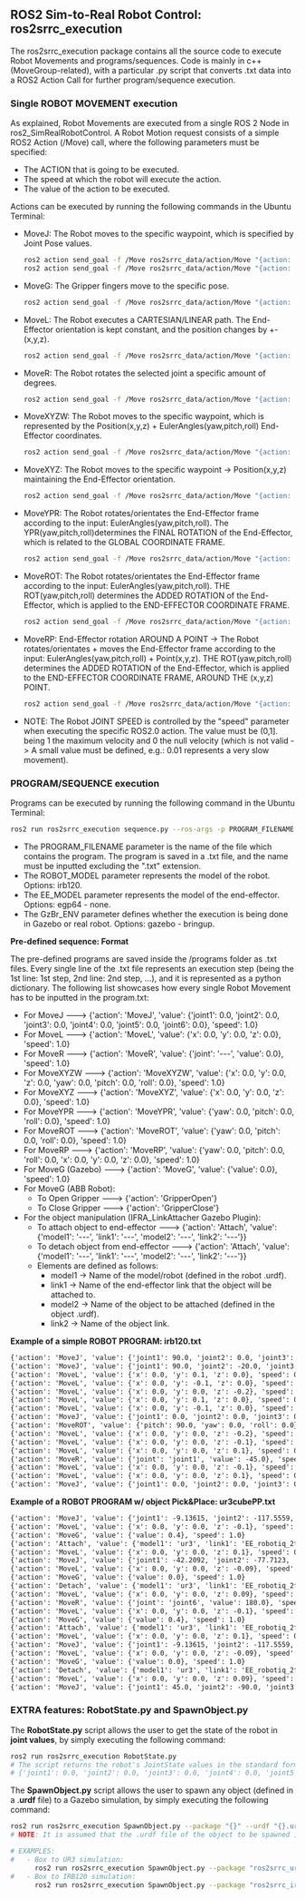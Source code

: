 ## ROS2 Sim-to-Real Robot Control: ros2srrc_execution

The ros2srrc_execution package contains all the source code to execute Robot Movements and programs/sequences. Code is mainly in c++ (MoveGroup-related), with a particular .py script that converts .txt data into a ROS2 Action Call for further program/sequence execution.

### Single ROBOT MOVEMENT execution

As explained, Robot Movements are executed from a single ROS 2 Node in ros2_SimRealRobotControl. A Robot Motion request consists of a simple ROS2 Action (/Move) call, where the following parameters must be specified:
- The ACTION that is going to be executed.
- The speed at which the robot will execute the action.
- The value of the action to be executed.

Actions can be executed by running the following commands in the Ubuntu Terminal:

* MoveJ: The Robot moves to the specific waypoint, which is specified by Joint Pose values.
  ```sh
  ros2 action send_goal -f /Move ros2srrc_data/action/Move "{action: 'MoveJ', movej: {joint1: 0.00, joint2: 0.00, joint3: 0.00, joint4: 0.00, joint5: 0.00, joint6: 0.00}, speed: 1.0}"  # (6-DOF)
  ros2 action send_goal -f /Move ros2srrc_data/action/Move "{action: 'MoveJ', movej: {joint1: 0.00, joint2: 0.00, joint3: 0.00, joint4: 0.00, joint5: 0.00, joint6: 0.00, joint7: 0.0}, speed: 1.0}" # (7-DOF)
  ```
* MoveG: The Gripper fingers move to the specific pose.
  ```sh
  ros2 action send_goal -f /Move ros2srrc_data/action/Move "{action: 'MoveG', moveg: 0.0, speed: 1.0}"
  ```
* MoveL: The Robot executes a CARTESIAN/LINEAR path. The End-Effector orientation is kept constant, and the position changes by +-(x,y,z).
  ```sh
  ros2 action send_goal -f /Move ros2srrc_data/action/Move "{action: 'MoveL', movel: {x: 0.00, y: 0.00, z: 0.00}, speed: 1.0}"
  ```
* MoveR: The Robot rotates the selected joint a specific amount of degrees.
  ```sh
  ros2 action send_goal -f /Move ros2srrc_data/action/Move "{action: 'MoveR', mover: {joint: '--', value: 0.00}, speed: 1.0}"
  ```
* MoveXYZW: The Robot moves to the specific waypoint, which is represented by the Position(x,y,z) + EulerAngles(yaw,pitch,roll) End-Effector coordinates.
  ```sh
  ros2 action send_goal -f /Move ros2srrc_data/action/Move "{action: 'MoveXYZW', movexyzw: {x: 0.00, y: 0.00, z: 0.00, yaw: 0.00, pitch: 0.00, roll: 0.00}, speed: 1.0}"
  ```
* MoveXYZ: The Robot moves to the specific waypoint -> Position(x,y,z) maintaining the End-Effector orientation.
  ```sh
  ros2 action send_goal -f /Move ros2srrc_data/action/Move "{action: 'MoveXYZ', movexyz: {x: 0.00, y: 0.00, z: 0.00}, speed: 1.0}"
  ```
* MoveYPR: The Robot rotates/orientates the End-Effector frame according to the input: EulerAngles(yaw,pitch,roll). The YPR(yaw,pitch,roll)determines the FINAL ROTATION of the End-Effector, which is related to the GLOBAL COORDINATE FRAME.
  ```sh
  ros2 action send_goal -f /Move ros2srrc_data/action/Move "{action: 'MoveYPR', moveypr: {yaw: 0.00, pitch: 0.00, roll: 0.00}, speed: 1.0}"
  ```
* MoveROT: The Robot rotates/orientates the End-Effector frame according to the input: EulerAngles(yaw,pitch,roll). THE ROT(yaw,pitch,roll) determines the ADDED ROTATION of the End-Effector, which is applied to the END-EFFECTOR COORDINATE FRAME.
  ```sh
  ros2 action send_goal -f /Move ros2srrc_data/action/Move "{action: 'MoveROT', moverot: {yaw: 0.00, pitch: 0.00, roll: 0.00}, speed: 1.0}"
  ```
* MoveRP: End-Effector rotation AROUND A POINT -> The Robot rotates/orientates + moves the End-Effector frame according to the input: EulerAngles(yaw,pitch,roll) + Point(x,y,z). THE ROT(yaw,pitch,roll) determines the ADDED ROTATION of the End-Effector, which is applied to the END-EFFECTOR COORDINATE FRAME, AROUND THE (x,y,z) POINT.
  ```sh
  ros2 action send_goal -f /Move ros2srrc_data/action/Move "{action: 'MoveRP', moverp: {x: 0.00, y: 0.00, z: 0.00, yaw: 0.00, pitch: 0.00, roll: 0.00}, speed: 1.0}"
  ```
* NOTE: The Robot JOINT SPEED is controlled by the "speed" parameter when executing the specific ROS2.0 action. The value must be (0,1]. being 1 the maximum velocity and 0 the null velocity (which is not valid -> A small value must be defined, e.g.: 0.01 represents a very slow movement).

### PROGRAM/SEQUENCE execution
Programs can be executed by running the following command in the Ubuntu Terminal:
```sh
ros2 run ros2srrc_execution sequence.py --ros-args -p PROGRAM_FILENAME:="---" -p ROBOT_MODEL:="---" -p EE_MODEL:="---" -p GzBr_ENV:="---"
```
* The PROGRAM_FILENAME parameter is the name of the file which contains the program. The program is saved in a .txt file, and the name must be inputted excluding the ".txt" extension.
* The ROBOT_MODEL parameter represents the model of the robot. Options: irb120.
* The EE_MODEL parameter represents the model of the end-effector. Options: egp64 - none.
* The GzBr_ENV parameter defines whether the execution is being done in Gazebo or real robot. Options: gazebo - bringup.

__Pre-defined sequence: Format__

The pre-defined programs are saved inside the /programs folder as .txt files. Every single line of the .txt file represents an execution step (being the 1st line: 1st step, 2nd line: 2nd step, ...), and it is represented as a python dictionary. The following list showcases how every single Robot Movement has to be inputted in the program.txt:
* For MoveJ ---> {'action': 'MoveJ', 'value': {'joint1': 0.0, 'joint2': 0.0, 'joint3': 0.0, 'joint4': 0.0, 'joint5': 0.0, 'joint6': 0.0}, 'speed': 1.0}
* For MoveL ---> {'action': 'MoveL', 'value': {'x': 0.0, 'y': 0.0, 'z': 0.0}, 'speed': 1.0}
* For MoveR ---> {'action': 'MoveR', 'value': {'joint': '---', 'value': 0.0}, 'speed': 1.0}
* For MoveXYZW ---> {'action': 'MoveXYZW', 'value': {'x': 0.0, 'y': 0.0, 'z': 0.0, 'yaw': 0.0, 'pitch': 0.0, 'roll': 0.0}, 'speed': 1.0}
* For MoveXYZ ---> {'action': 'MoveXYZ', 'value': {'x': 0.0, 'y': 0.0, 'z': 0.0}, 'speed': 1.0}
* For MoveYPR ---> {'action': 'MoveYPR', 'value': {'yaw': 0.0, 'pitch': 0.0, 'roll': 0.0}, 'speed': 1.0}
* For MoveROT ---> {'action': 'MoveROT', 'value': {'yaw': 0.0, 'pitch': 0.0, 'roll': 0.0}, 'speed': 1.0}
* For MoveRP ---> {'action': 'MoveRP', 'value': {'yaw': 0.0, 'pitch': 0.0, 'roll': 0.0, 'x': 0.0, 'y': 0.0, 'z': 0.0}, 'speed': 1.0}
* For MoveG (Gazebo) ---> {'action': 'MoveG', 'value': {'value': 0.0}, 'speed': 1.0}
* For MoveG (ABB Robot): 
    * To Open Gripper ---> {'action': 'GripperOpen'}
    * To Close Gripper ---> {'action': 'GripperClose'}
* For the object manipulation (IFRA_LinkAttacher Gazebo Plugin):
    * To attach object to end-effector ---> {'action': 'Attach', 'value': {'model1': '---', 'link1': '---', 'model2': '---', 'link2': '---'}}
    * To detach object from end-effector ---> {'action': 'Attach', 'value': {'model1': '---', 'link1': '---', 'model2': '---', 'link2': '---'}}
    * Elements are defined as follows:
      * model1 -> Name of the model/robot (defined in the robot .urdf). 
      * link1 -> Name of the end-effector link that the object will be attached to.
      * model2 -> Name of the object to be attached (defined in the object .urdf). 
      * link2 -> Name of the object link.

__Example of a simple ROBOT PROGRAM: irb120.txt__
```txt
{'action': 'MoveJ', 'value': {'joint1': 90.0, 'joint2': 0.0, 'joint3': 0.0, 'joint4': 0.0, 'joint5': 0.0, 'joint6': 45.0}, 'speed': 1.0}
{'action': 'MoveJ', 'value': {'joint1': 90.0, 'joint2': -20.0, 'joint3': 40.0, 'joint4': 0.0, 'joint5': -20.0, 'joint6': 45.0}, 'speed': 1.0}
{'action': 'MoveL', 'value': {'x': 0.0, 'y': 0.1, 'z': 0.0}, 'speed': 0.05}
{'action': 'MoveL', 'value': {'x': 0.0, 'y': -0.1, 'z': 0.0}, 'speed': 0.05}
{'action': 'MoveL', 'value': {'x': 0.0, 'y': 0.0, 'z': -0.2}, 'speed': 1.0}
{'action': 'MoveL', 'value': {'x': 0.0, 'y': 0.1, 'z': 0.0}, 'speed': 0.05}
{'action': 'MoveL', 'value': {'x': 0.0, 'y': -0.1, 'z': 0.0}, 'speed': 0.05}
{'action': 'MoveJ', 'value': {'joint1': 0.0, 'joint2': 0.0, 'joint3': 0.0, 'joint4': 0.0, 'joint5': 0.0, 'joint6': 0.0}, 'speed': 1.0}
{'action': 'MoveROT', 'value': {'pitch': 90.0, 'yaw': 0.0, 'roll': 0.0}, 'speed': 1.0}
{'action': 'MoveL', 'value': {'x': 0.0, 'y': 0.0, 'z': -0.2}, 'speed': 1.0}
{'action': 'MoveL', 'value': {'x': 0.0, 'y': 0.0, 'z': -0.1}, 'speed': 0.05}
{'action': 'MoveL', 'value': {'x': 0.0, 'y': 0.0, 'z': 0.1}, 'speed': 0.05}
{'action': 'MoveR', 'value': {'joint': 'joint1', 'value': -45.0}, 'speed': 1.0}
{'action': 'MoveL', 'value': {'x': 0.0, 'y': 0.0, 'z': -0.1}, 'speed': 0.05}
{'action': 'MoveL', 'value': {'x': 0.0, 'y': 0.0, 'z': 0.1}, 'speed': 0.05}
{'action': 'MoveJ', 'value': {'joint1': 0.0, 'joint2': 0.0, 'joint3': 0.0, 'joint4': 0.0, 'joint5': 0.0, 'joint6': 0.0}, 'speed': 1.0}
```

__Example of a ROBOT PROGRAM w/ object Pick&Place: ur3cubePP.txt__
```txt
{'action': 'MoveJ', 'value': {'joint1': -9.13615, 'joint2': -117.5559, 'joint3': -66.32366, 'joint4': -86.14282, 'joint5': 90.0091, 'joint6': 35.86377}, 'speed': 1.0}
{'action': 'MoveL', 'value': {'x': 0.0, 'y': 0.0, 'z': -0.1}, 'speed': 0.2}
{'action': 'MoveG', 'value': {'value': 0.4}, 'speed': 1.0}
{'action': 'Attach', 'value': {'model1': 'ur3', 'link1': 'EE_robotiq_2f85', 'model2': 'box', 'link2': 'box'}}
{'action': 'MoveL', 'value': {'x': 0.0, 'y': 0.0, 'z': 0.1}, 'speed': 0.2}
{'action': 'MoveJ', 'value': {'joint1': -42.2092, 'joint2': -77.7123, 'joint3': -112.1476, 'joint4': -80.1719, 'joint5': 89.9934, 'joint6': 2.7906}, 'speed': 1.0}
{'action': 'MoveL', 'value': {'x': 0.0, 'y': 0.0, 'z': -0.09}, 'speed': 0.2}
{'action': 'MoveG', 'value': {'value': 0.0}, 'speed': 1.0}
{'action': 'Detach', 'value': {'model1': 'ur3', 'link1': 'EE_robotiq_2f85', 'model2': 'box', 'link2': 'box'}}
{'action': 'MoveL', 'value': {'x': 0.0, 'y': 0.0, 'z': 0.09}, 'speed': 0.2}
{'action': 'MoveR', 'value': {'joint': 'joint6', 'value': 180.0}, 'speed': 1.0}
{'action': 'MoveL', 'value': {'x': 0.0, 'y': 0.0, 'z': -0.1}, 'speed': 0.2}
{'action': 'MoveG', 'value': {'value': 0.4}, 'speed': 1.0}
{'action': 'Attach', 'value': {'model1': 'ur3', 'link1': 'EE_robotiq_2f85', 'model2': 'box', 'link2': 'box'}}
{'action': 'MoveL', 'value': {'x': 0.0, 'y': 0.0, 'z': 0.1}, 'speed': 0.2}
{'action': 'MoveJ', 'value': {'joint1': -9.13615, 'joint2': -117.5559, 'joint3': -66.32366, 'joint4': -86.14282, 'joint5': 90.0091, 'joint6': 215.86377}, 'speed': 1.0}
{'action': 'MoveL', 'value': {'x': 0.0, 'y': 0.0, 'z': -0.09}, 'speed': 0.2}
{'action': 'MoveG', 'value': {'value': 0.0}, 'speed': 1.0}
{'action': 'Detach', 'value': {'model1': 'ur3', 'link1': 'EE_robotiq_2f85', 'model2': 'box', 'link2': 'box'}}
{'action': 'MoveL', 'value': {'x': 0.0, 'y': 0.0, 'z': 0.09}, 'speed': 0.2}
{'action': 'MoveJ', 'value': {'joint1': 45.0, 'joint2': -90.0, 'joint3': 0.0, 'joint4': 0.0, 'joint5': 0.0, 'joint6': -90.0}, 'speed': 1.0}
```

### EXTRA features: RobotState.py and SpawnObject.py
The __RobotState.py__ script allows the user to get the state of the robot in __joint values__, by simply executing the following command:
```sh
ros2 run ros2srrc_execution RobotState.py
# The script returns the robot's JointState values in the standard format presented above, in the sequence definition:
# {'joint1': 0.0, 'joint2': 0.0, 'joint3': 0.0, 'joint4': 0.0, 'joint5': 0.0, 'joint6': 0.0}
```
The __SpawnObject.py__ script allows the user to spawn any object (defined in a .__urdf__ file) to a Gazebo simulation, by simply executing the following command:
```sh
ros2 run ros2srrc_execution SpawnObject.py --package "{}" --urdf "{}.urdf" --name "{}" --x {} --y {} --z {}
# NOTE: It is assumed that the .urdf file of the object to be spawned is stored in the /urdf folder of the selected package.

# EXAMPLES:
#   - Box to UR3 simulation: 
      ros2 run ros2srrc_execution SpawnObject.py --package "ros2srrc_ur3_gazebo" --urdf "box.urdf" --name "box" --x -0.4 --y 0.6 --z 0.78
#   - Box to IRB120 simulation: 
      ros2 run ros2srrc_execution SpawnObject.py --package "ros2srrc_irb120_gazebo" --urdf "box.urdf" --name "box" --x -0.35 --y 0.85 --z 0.88
```